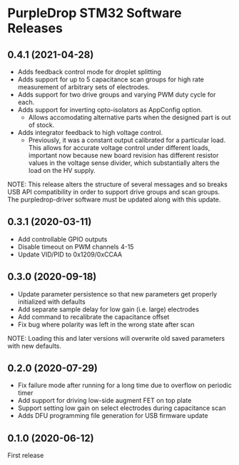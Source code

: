 # PurpleDrop STM32 Software Releases

## 0.4.1 (2021-04-28)

- Adds feedback control mode for droplet splitting
- Adds support for up to 5 capacitance scan groups for high rate measurement of
arbitrary sets of electrodes.
- Adds support for two drive groups and varying PWM duty cycle for each.
- Adds support for inverting opto-isolators as AppConfig option.
  - Allows accomodating alternative parts when the designed part is out of stock.
- Adds integrator feedback to high voltage control.
  - Previously, it was a constant output calibrated for a particular load. This
  allows for accurate voltage control under different loads, important now because
  new board revision has different resistor values in the voltage sense divider,
  which substantially alters the load on the HV supply.

NOTE: This release alters the structure of several messages and so breaks
USB API compatibility in order to support drive groups and scan groups. The
purpledrop-driver software must be updated along with this update.

## 0.3.1 (2020-03-11)

- Add controllable GPIO outputs
- Disable timeout on PWM channels 4-15
- Update VID/PID to 0x1209/0xCCAA

## 0.3.0 (2020-09-18)

- Update parameter persistence so that new parameters get properly initialized with defaults
- Add separate sample delay for low gain (i.e. large) electrodes
- Add command to recalibrate the capacitance offset
- Fix bug where polarity was left in the wrong state after scan

NOTE: Loading this and later versions will overwrite old saved parameters with new defaults. 

## 0.2.0 (2020-07-29)

- Fix failure mode after running for a long time due to overflow on periodic timer
- Add support for driving low-side augment FET on top plate
- Support setting low gain on select electrodes during capacitance scan
- Adds DFU programming file generation for USB firmware update

## 0.1.0 (2020-06-12)

First release

